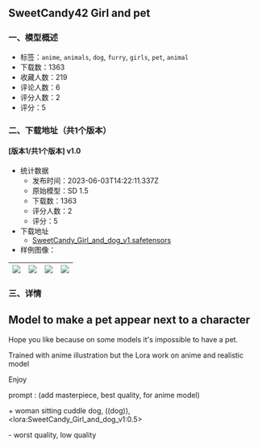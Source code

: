 ## SweetCandy42 Girl and pet
### 一、模型概述

- 标签：`anime`, `animals`, `dog`, `furry`, `girls`, `pet`, `animal`
- 下载数：1363
- 收藏人数：219
- 评论人数：6
- 评分人数：2
- 评分：5

### 二、下载地址（共1个版本）

#### [版本1/共1个版本] v1.0

- 统计数据
  - 发布时间：2023-06-03T14:22:11.337Z
  - 原始模型：SD 1.5
  - 下载数：1363
  - 评分人数：2
  - 评分：5
- 下载地址
  - [SweetCandy_Girl_and_dog_v1.safetensors](https://civitai.com/api/download/models/88452)
- 样例图像：

| <img src="https://image.civitai.com/xG1nkqKTMzGDvpLrqFT7WA/b43f2c52-ff12-481b-b534-c0e8a9f5f675/width=450/1018186.jpeg" /> | <img src="https://image.civitai.com/xG1nkqKTMzGDvpLrqFT7WA/8b0b8b83-b5b2-4bc2-8c46-354904edf177/width=450/1018809.jpeg" /> | <img src="https://image.civitai.com/xG1nkqKTMzGDvpLrqFT7WA/3abbba90-d354-4cc3-971d-c2cd437b5a96/width=450/1018443.jpeg" /> | <img src="https://image.civitai.com/xG1nkqKTMzGDvpLrqFT7WA/5095cea0-4bd4-425e-bc0c-1980b0f07571/width=450/1018397.jpeg" /> |
| ---- | ---- | ---- | ---- |


### 三、详情
<h2 id="heading-163">Model to make a pet appear next to a character</h2><p>Hope you like because on some models it's impossible to have a pet.</p><p>Trained with anime illustration but the Lora work on anime and realistic model</p><p>Enjoy</p><p>prompt : (add masterpiece, best quality, for anime model)</p><p>+ woman sitting cuddle dog, ((dog)), &lt;lora:SweetCandy_Girl_and_dog_v1:0.5&gt;</p><p>- worst quality, low quality</p><p></p><p></p>